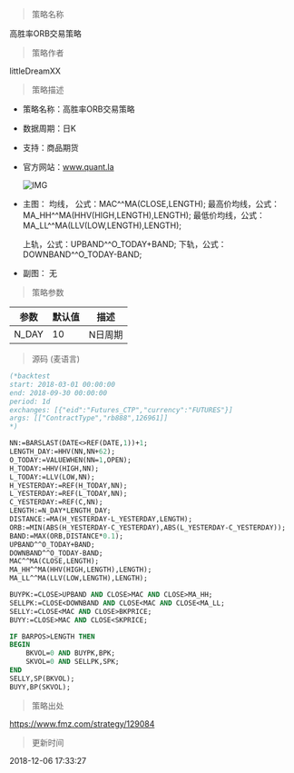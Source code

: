 
> 策略名称

高胜率ORB交易策略

> 策略作者

littleDreamXX

> 策略描述

- 策略名称：高胜率ORB交易策略
- 数据周期：日K
- 支持：商品期货
- 官方网站：www.quant.la

   ![IMG](https://www.fmz.com/upload/asset/860ae7cefa35c714a7f3c028ad77e656.png) 

- 主图：
  均线，           公式：MAC^^MA(CLOSE,LENGTH);
  最高价均线，公式：MA_HH^^MA(HHV(HIGH,LENGTH),LENGTH);
  最低价均线，公式：MA_LL^^MA(LLV(LOW,LENGTH),LENGTH);
  
  上轨，公式：UPBAND^^O_TODAY+BAND;
  下轨，公式：DOWNBAND^^O_TODAY-BAND;

- 副图：
   无

> 策略参数



|参数|默认值|描述|
|----|----|----|
|N_DAY|10|N日周期|


> 源码 (麦语言)

``` pascal
(*backtest
start: 2018-03-01 00:00:00
end: 2018-09-30 00:00:00
period: 1d
exchanges: [{"eid":"Futures_CTP","currency":"FUTURES"}]
args: [["ContractType","rb888",126961]]
*)

NN:=BARSLAST(DATE<>REF(DATE,1))+1;
LENGTH_DAY:=HHV(NN,NN+62);
O_TODAY:=VALUEWHEN(NN=1,OPEN);
H_TODAY:=HHV(HIGH,NN);
L_TODAY:=LLV(LOW,NN);
H_YESTERDAY:=REF(H_TODAY,NN);
L_YESTERDAY:=REF(L_TODAY,NN);
C_YESTERDAY:=REF(C,NN);
LENGTH:=N_DAY*LENGTH_DAY;
DISTANCE:=MA(H_YESTERDAY-L_YESTERDAY,LENGTH);
ORB:=MIN(ABS(H_YESTERDAY-C_YESTERDAY),ABS(L_YESTERDAY-C_YESTERDAY));
BAND:=MAX(ORB,DISTANCE*0.1);
UPBAND^^O_TODAY+BAND;
DOWNBAND^^O_TODAY-BAND;
MAC^^MA(CLOSE,LENGTH);
MA_HH^^MA(HHV(HIGH,LENGTH),LENGTH);
MA_LL^^MA(LLV(LOW,LENGTH),LENGTH);

BUYPK:=CLOSE>UPBAND AND CLOSE>MAC AND CLOSE>MA_HH;
SELLPK:=CLOSE<DOWNBAND AND CLOSE<MAC AND CLOSE<MA_LL;
SELLY:=CLOSE<MAC AND CLOSE>BKPRICE;
BUYY:=CLOSE>MAC AND CLOSE<SKPRICE;

IF BARPOS>LENGTH THEN
BEGIN 
	BKVOL=0 AND BUYPK,BPK;
	SKVOL=0 AND SELLPK,SPK;
END
SELLY,SP(BKVOL);
BUYY,BP(SKVOL);

```

> 策略出处

https://www.fmz.com/strategy/129084

> 更新时间

2018-12-06 17:33:27
